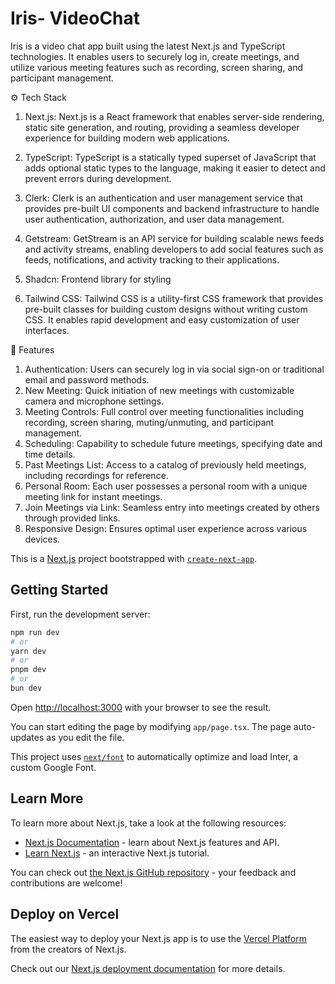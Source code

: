 <h1>Iris- VideoChat </h1>
Iris is a video chat app built using the latest Next.js and TypeScript technologies. It enables users to securely log in, create meetings, and utilize various meeting features such as recording, screen sharing, and participant management.

⚙️ Tech Stack
1. Next.js: Next.js is a React framework that enables server-side rendering, static site generation, and routing, providing a seamless developer experience for building modern web applications.

2. TypeScript: TypeScript is a statically typed superset of JavaScript that adds optional static types to the language, making it easier to detect and prevent errors during development.

3. Clerk: Clerk is an authentication and user management service that provides pre-built UI components and backend infrastructure to handle user authentication, authorization, and user data management.

4. Getstream: GetStream is an API service for building scalable news feeds and activity streams, enabling developers to add social features such as feeds, notifications, and activity tracking to their applications.

5. Shadcn: Frontend library for styling

6. Tailwind CSS: Tailwind CSS is a utility-first CSS framework that provides pre-built classes for building custom designs without writing custom CSS. It enables rapid development and easy customization of user interfaces.

🔋 Features

1. Authentication: Users can securely log in via social sign-on or traditional email and password methods.
2. New Meeting: Quick initiation of new meetings with customizable camera and microphone settings.
3. Meeting Controls: Full control over meeting functionalities including recording, screen sharing, muting/unmuting, and participant management.
4. Scheduling: Capability to schedule future meetings, specifying date and time details.
5. Past Meetings List: Access to a catalog of previously held meetings, including recordings for reference.
6. Personal Room: Each user possesses a personal room with a unique meeting link for instant meetings.
7. Join Meetings via Link: Seamless entry into meetings created by others through provided links.
8. Responsive Design: Ensures optimal user experience across various devices.







This is a [Next.js](https://nextjs.org/) project bootstrapped with [`create-next-app`](https://github.com/vercel/next.js/tree/canary/packages/create-next-app).

## Getting Started

First, run the development server:

```bash
npm run dev
# or
yarn dev
# or
pnpm dev
# or
bun dev
```

Open [http://localhost:3000](http://localhost:3000) with your browser to see the result.

You can start editing the page by modifying `app/page.tsx`. The page auto-updates as you edit the file.

This project uses [`next/font`](https://nextjs.org/docs/basic-features/font-optimization) to automatically optimize and load Inter, a custom Google Font.

## Learn More

To learn more about Next.js, take a look at the following resources:

- [Next.js Documentation](https://nextjs.org/docs) - learn about Next.js features and API.
- [Learn Next.js](https://nextjs.org/learn) - an interactive Next.js tutorial.

You can check out [the Next.js GitHub repository](https://github.com/vercel/next.js/) - your feedback and contributions are welcome!

## Deploy on Vercel

The easiest way to deploy your Next.js app is to use the [Vercel Platform](https://vercel.com/new?utm_medium=default-template&filter=next.js&utm_source=create-next-app&utm_campaign=create-next-app-readme) from the creators of Next.js.

Check out our [Next.js deployment documentation](https://nextjs.org/docs/deployment) for more details.
